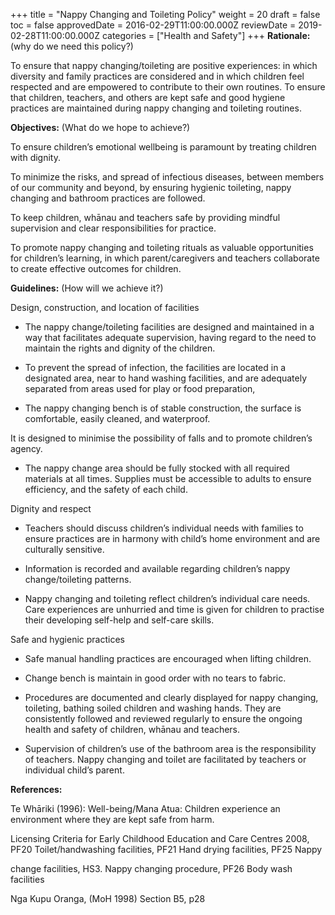 +++
title = "Nappy Changing and Toileting Policy"
weight = 20
draft = false
toc = false
approvedDate = 2016-02-29T11:00:00.000Z
reviewDate = 2019-02-28T11:00:00.000Z
categories = ["Health and Safety"]
+++
**Rationale:** (why do we need this policy?)

To ensure that nappy changing/toileting are positive experiences: in which diversity and family practices are considered and in which children feel respected and are empowered to contribute to their own routines. To ensure that children, teachers, and others are kept safe and good hygiene practices are maintained during nappy changing and toileting routines.

**Objectives:** (What do we hope to achieve?)

To ensure children’s emotional wellbeing is paramount by treating children with dignity.

To minimize the risks, and spread of infectious diseases, between members of our community and beyond, by ensuring hygienic toileting, nappy changing and bathroom practices are followed.

To keep children, whānau and teachers safe by providing mindful supervision and clear responsibilities for practice.

To promote nappy changing and toileting rituals as valuable opportunities for children’s learning, in which parent/caregivers and teachers collaborate to create effective outcomes for children.

**Guidelines:** (How will we achieve it?)

Design, construction, and location of facilities

* The nappy change/toileting facilities are designed and maintained in a way that facilitates adequate supervision, having regard to the need to maintain the rights and dignity of the children.

* To prevent the spread of infection, the facilities are located in a designated area, near to hand washing facilities, and are adequately separated from areas used for play or food preparation,

* The nappy changing bench is of stable construction, the surface is comfortable, easily cleaned, and waterproof.

It is designed to minimise the possibility of falls and to promote children’s agency.

* The nappy change area should be fully stocked with all required materials at all times. Supplies must be accessible to adults to ensure efficiency, and the safety of each child.

Dignity and respect

* Teachers should discuss children’s individual needs with families to ensure practices are in harmony with child’s home environment and are culturally sensitive.

* Information is recorded and available regarding children’s nappy change/toileting patterns.

* Nappy changing and toileting reflect children’s individual care needs. Care experiences are unhurried and time is given for children to practise their developing self-help and self-care skills.

Safe and hygienic practices

* Safe manual handling practices are encouraged when lifting children.

* Change bench is maintain in good order with no tears to fabric.

* Procedures are documented and clearly displayed for nappy changing, toileting, bathing soiled children and washing hands. They are consistently followed and reviewed regularly to ensure the ongoing health and safety of children, whānau and teachers.

* Supervision of children’s use of the bathroom area is the responsibility of teachers. Nappy changing and toilet are facilitated by teachers or individual child’s parent.

**References:**

Te Whāriki (1996): Well-being/Mana Atua: Children experience an environment where they are kept safe from harm.

Licensing Criteria for Early Childhood Education and Care Centres 2008, PF20 Toilet/handwashing facilities, PF21 Hand drying facilities, PF25 Nappy

change facilities, HS3. Nappy changing procedure, PF26 Body wash facilities

Nga Kupu Oranga, (MoH 1998) Section B5, p28
